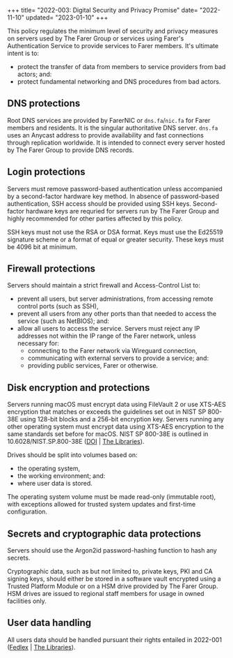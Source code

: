 +++
title= "2022-003: Digital Security and Privacy Promise"
date= "2022-11-10"
updated= "2023-01-10"
+++

This policy regulates the minimum level of security and privacy measures on servers used by The Farer Group or services using Farer's Authentication Service to provide services to Farer members. It's ultimate intent is to:
  - protect the transfer of data from members to service providers from bad actors; and:
  - protect fundamental networking and DNS procedures from bad actors.

## DNS protections
Root DNS services are provided by FarerNIC or `dns.fa`/`nic.fa` for Farer members and residents. It is the singular authoritative DNS server. `dns.fa` uses an Anycast address to provide availability and fast connections through replication worldwide. It is intended to connect every server hosted by The Farer Group to provide DNS records.

## Login protections
Servers must remove password-based authentication unless accompanied by a second-factor hardware key method. In absence of password-based authentication, SSH access should be provided using SSH keys. Second-factor hardware keys are requried for servers run by The Farer Group and highly recommended for other parties affected by this policy.

SSH keys must not use the RSA or DSA format. Keys must use the Ed25519 signature scheme or a format of equal or greater security. These keys must be 4096 bit at minimum.

## Firewall protections
Servers should maintain a strict firewall and Access-Control List to:
  - prevent all users, but server administrations, from accessing remote control ports (such as SSH),
  - prevent all users from any other ports than that needed to access the service (such as NetBIOS); and:
  - allow all users to access the service.
Servers must reject any IP addresses not within the IP range of the Farer network, unless necessary for:
    - connecting to the Farer network via Wireguard connection,
    - communicating with external servers to provide a service; and:
    - providing public services, Farer or otherwise.

## Disk encryption and protections
Servers running macOS must encrypt data using FileVault 2 or use XTS-AES encryption that matches or exceeds the guidelines set out in NIST SP 800-38E using 128-bit blocks and a 256-bit encryption key. Servers running any other operating system must encrypt data using XTS-AES encryption to the same standards set before for macOS. NIST SP 800-38E is outlined in 10.6028/NIST.SP.800-38E ([DOI](https://doi.org/10.6028/NIST.SP.800-38E) | [The Libraries](https://pub.lib.fa/doi/10.6028/NIST.SP.800-38E)).

Drives should be split into volumes based on:
  - the operating system,
  - the working environment; and:
  - where user data is stored.

The operating system volume must be made read-only (immutable root), with exceptions allowed for trusted system updates and first-time configuration.

## Secrets and cryptographic data protections
Servers should use the Argon2id password-hashing function to hash any secrets.

Cryptographic data, such as but not limited to, private keys, PKI and CA signing keys, should either be stored in a software vault encrypted using a Trusted Platform Module or on a HSM drive provided by The Farer Group. HSM drives are issued to regional staff members for usage in owned facilities only.

## User data handling
All users data should be handled pursuant their rights entailed in 2022-001 ([Fedlex](/fedlex/2022-001) | [The Libraries](https://pub.lib.fa/law/fa/2022-001)).
